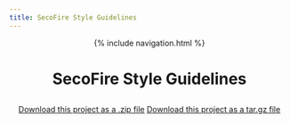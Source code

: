 ```yaml
---
title: SecoFire Style Guidelines
---
```

<div id="header_wrap" class="outer">
	<header class="inner">
		{% include navigation.html %}
		<h1 id="project_title">SecoFire Style Guidelines</h1>
		<h2 id="project_tagline"></h2>
		<section id="downloads">
			<a class="zip_download_link" href="https://github.com/hkusanic/secofire/zipball/master">Download this project as a .zip file</a>
			<a class="tar_download_link" href="https://github.com/hkusanic/secofire/tarball/master">Download this project as a tar.gz file</a>
		</section>
	</header>
</div>